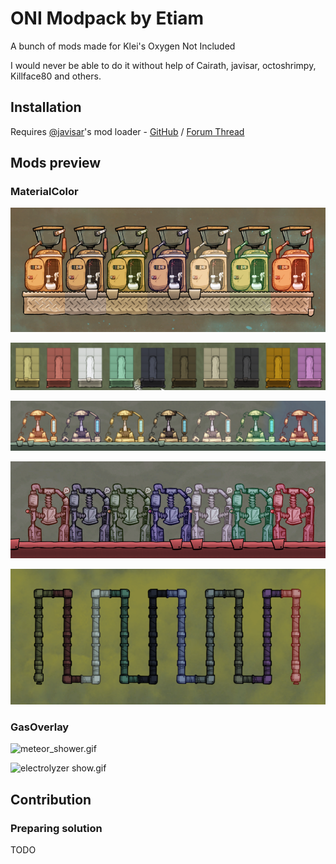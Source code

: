 # ONI Modpack by Etiam

A bunch of mods made for Klei's Oxygen Not Included

I would never be able to do it without help of Cairath, javisar, octoshrimpy, Killface80 and others.

## Installation

Requires [@javisar](https://github.com/javisar)'s mod loader - [GitHub](https://github.com/javisar/ONI-Modloader) / [Forum Thread](https://forums.kleientertainment.com/forums/topic/88186-mods05-oni-modloader/)

## Mods preview

### MaterialColor

![lavatories.png](Preview/Images/lavatories.png)

![blocks.png](Preview/Images/blocks.png)

![forges.png](Preview/Images/forges.png)

![mushers.png](Preview/Images/mushers.png)

![pipes.png](Preview/Images/pipes.png)

### GasOverlay

![meteor_shower.gif](Preview/Gifs/meteor-shower)

![electrolyzer show.gif](Preview/Gifs/electrolyzer-show)

## Contribution

### Preparing solution

TODO
